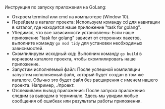 Инструкция по запуску приложения на GoLang:

- Откроем terminal или cmd на компьютере (Window 10).
- Перейдем в каталог проекта: Используем команду cd для навигации в каталог, где находится наше приложение "task for golang". 
- Убедимся, что все зависимости установлены: Если наше приложение "task for golang" зависит от сторонних пакетов, выполните команду `go mod tidy` для установки необходимых зависимостей.
- Скомпилируем исходный код: Выполним команду `go build` в корневом каталоге проекта, чтобы скомпилировать наше приложение.
- Запустим исполняемый файл: После успешной компиляции запустим исполняемый файл, который будет создан в том же каталоге. Обычно это будет файл без расширения с именем нашего проекта. Например, ./проект.
- Отслеживаем вывод приложения: После запуска приложения следим за выводом в терминале. Здесь мы увидим любые сообщения об ошибках или результаты работы приложения.